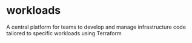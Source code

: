 # workloads
A central platform for teams to develop and manage infrastructure code tailored to specific workloads using Terraform
